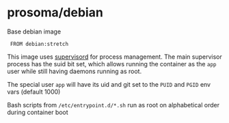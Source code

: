 # prosoma/debian

Base debian image

     FROM debian:stretch

This image uses [supervisord](/prosoma/supervisord) for process management.
The main supervisor process has the suid bit set, which allows running
the container as the `app` user while still having daemons running as root.

The special user `app` will have its uid and git set to the `PUID` and `PGID`
env vars (default 1000)

Bash scripts from `/etc/entrypoint.d/*.sh` run as root on alphabetical order
during container boot
